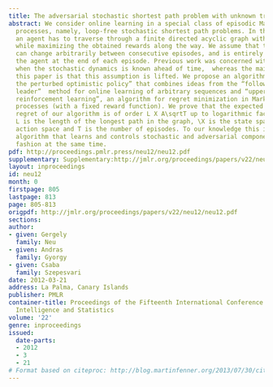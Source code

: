 ```yaml
---
title: The adversarial stochastic shortest path problem with unknown transition probabilities
abstract: We consider online learning in a special class of episodic Markovian decision
  processes, namely, loop-free stochastic shortest path problems. In this problem,
  an agent has to traverse through a finite directed acyclic graph with random transitions
  while maximizing the obtained rewards along the way. We assume that the reward function
  can change arbitrarily between consecutive episodes, and is entirely revealed to
  the agent at the end of each episode. Previous work was concerned with the case
  when the stochastic dynamics is known ahead of time,  whereas the main novelty of
  this paper is that this assumption is lifted. We propose an algorithm called “follow
  the perturbed optimistic policy” that combines ideas from the “follow the perturbed
  leader”  method for online learning of arbitrary sequences and “upper confidence
  reinforcement learning”, an algorithm for regret minimization in Markovian decision
  processes (with a fixed reward function). We prove that the expected cumulative
  regret of our algorithm is of order L X A\sqrtT up to logarithmic factors, where
  L is the length of the longest path in the graph, \X is the state space, \A is the
  action space and T is the number of episodes. To our knowledge this is the first
  algorithm that learns and controls stochastic and adversarial components in an online
  fashion at the same time.
pdf: http://proceedings.pmlr.press/neu12/neu12.pdf
supplementary: Supplementary:http://jmlr.org/proceedings/papers/v22/neu12/neu12Supple.pdf
layout: inproceedings
id: neu12
month: 0
firstpage: 805
lastpage: 813
page: 805-813
origpdf: http://jmlr.org/proceedings/papers/v22/neu12/neu12.pdf
sections: 
author:
- given: Gergely
  family: Neu
- given: Andras
  family: Gyorgy
- given: Csaba
  family: Szepesvari
date: 2012-03-21
address: La Palma, Canary Islands
publisher: PMLR
container-title: Proceedings of the Fifteenth International Conference on Artificial
  Intelligence and Statistics
volume: '22'
genre: inproceedings
issued:
  date-parts:
  - 2012
  - 3
  - 21
# Format based on citeproc: http://blog.martinfenner.org/2013/07/30/citeproc-yaml-for-bibliographies/
---
```

